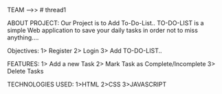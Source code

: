 TEAM -->>  # thread1

ABOUT PROJECT:
Our Project is to Add To-Do-List..
TO-DO-LIST is a simple Web application to save your daily tasks in order not to miss 
anything....

Objectives:
1> Register
2> Login
3> Add TO-DO-LIST..

FEATURES:
1> Add a new Task
2> Mark Task as Complete/Incomplete
3> Delete Tasks

TECHNOLOGIES USED:
1>HTML
2>CSS
3>JAVASCRIPT

